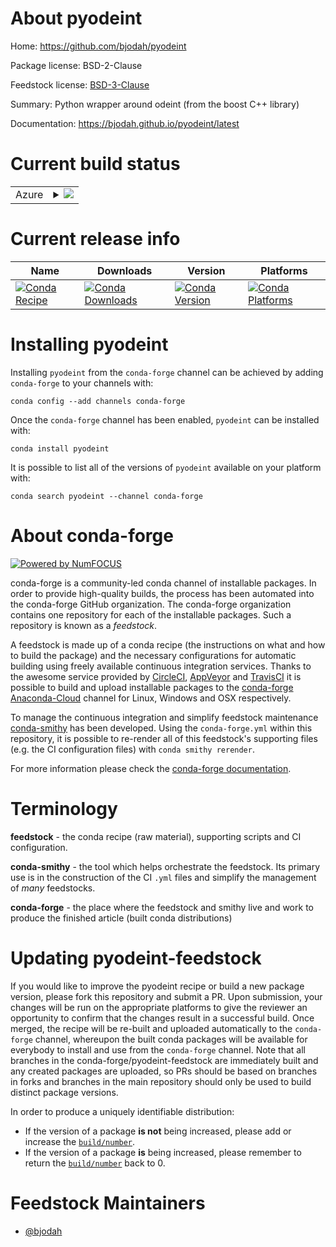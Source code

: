 About pyodeint
==============

Home: https://github.com/bjodah/pyodeint

Package license: BSD-2-Clause

Feedstock license: [BSD-3-Clause](https://github.com/conda-forge/pyodeint-feedstock/blob/master/LICENSE.txt)

Summary: Python wrapper around odeint (from the boost C++ library)

Documentation: https://bjodah.github.io/pyodeint/latest

Current build status
====================


<table>
    
  <tr>
    <td>Azure</td>
    <td>
      <details>
        <summary>
          <a href="https://dev.azure.com/conda-forge/feedstock-builds/_build/latest?definitionId=4918&branchName=master">
            <img src="https://dev.azure.com/conda-forge/feedstock-builds/_apis/build/status/pyodeint-feedstock?branchName=master">
          </a>
        </summary>
        <table>
          <thead><tr><th>Variant</th><th>Status</th></tr></thead>
          <tbody><tr>
              <td>linux_64_boost1.72.0numpy1.16python3.6.____cpython</td>
              <td>
                <a href="https://dev.azure.com/conda-forge/feedstock-builds/_build/latest?definitionId=4918&branchName=master">
                  <img src="https://dev.azure.com/conda-forge/feedstock-builds/_apis/build/status/pyodeint-feedstock?branchName=master&jobName=linux&configuration=linux_64_boost1.72.0numpy1.16python3.6.____cpython" alt="variant">
                </a>
              </td>
            </tr><tr>
              <td>linux_64_boost1.72.0numpy1.16python3.7.____cpython</td>
              <td>
                <a href="https://dev.azure.com/conda-forge/feedstock-builds/_build/latest?definitionId=4918&branchName=master">
                  <img src="https://dev.azure.com/conda-forge/feedstock-builds/_apis/build/status/pyodeint-feedstock?branchName=master&jobName=linux&configuration=linux_64_boost1.72.0numpy1.16python3.7.____cpython" alt="variant">
                </a>
              </td>
            </tr><tr>
              <td>linux_64_boost1.72.0numpy1.16python3.8.____cpython</td>
              <td>
                <a href="https://dev.azure.com/conda-forge/feedstock-builds/_build/latest?definitionId=4918&branchName=master">
                  <img src="https://dev.azure.com/conda-forge/feedstock-builds/_apis/build/status/pyodeint-feedstock?branchName=master&jobName=linux&configuration=linux_64_boost1.72.0numpy1.16python3.8.____cpython" alt="variant">
                </a>
              </td>
            </tr><tr>
              <td>linux_64_boost1.72.0numpy1.19python3.9.____cpython</td>
              <td>
                <a href="https://dev.azure.com/conda-forge/feedstock-builds/_build/latest?definitionId=4918&branchName=master">
                  <img src="https://dev.azure.com/conda-forge/feedstock-builds/_apis/build/status/pyodeint-feedstock?branchName=master&jobName=linux&configuration=linux_64_boost1.72.0numpy1.19python3.9.____cpython" alt="variant">
                </a>
              </td>
            </tr><tr>
              <td>linux_64_boost1.74.0numpy1.16python3.6.____cpython</td>
              <td>
                <a href="https://dev.azure.com/conda-forge/feedstock-builds/_build/latest?definitionId=4918&branchName=master">
                  <img src="https://dev.azure.com/conda-forge/feedstock-builds/_apis/build/status/pyodeint-feedstock?branchName=master&jobName=linux&configuration=linux_64_boost1.74.0numpy1.16python3.6.____cpython" alt="variant">
                </a>
              </td>
            </tr><tr>
              <td>linux_64_boost1.74.0numpy1.16python3.7.____cpython</td>
              <td>
                <a href="https://dev.azure.com/conda-forge/feedstock-builds/_build/latest?definitionId=4918&branchName=master">
                  <img src="https://dev.azure.com/conda-forge/feedstock-builds/_apis/build/status/pyodeint-feedstock?branchName=master&jobName=linux&configuration=linux_64_boost1.74.0numpy1.16python3.7.____cpython" alt="variant">
                </a>
              </td>
            </tr><tr>
              <td>linux_64_boost1.74.0numpy1.16python3.8.____cpython</td>
              <td>
                <a href="https://dev.azure.com/conda-forge/feedstock-builds/_build/latest?definitionId=4918&branchName=master">
                  <img src="https://dev.azure.com/conda-forge/feedstock-builds/_apis/build/status/pyodeint-feedstock?branchName=master&jobName=linux&configuration=linux_64_boost1.74.0numpy1.16python3.8.____cpython" alt="variant">
                </a>
              </td>
            </tr><tr>
              <td>linux_64_boost1.74.0numpy1.19python3.9.____cpython</td>
              <td>
                <a href="https://dev.azure.com/conda-forge/feedstock-builds/_build/latest?definitionId=4918&branchName=master">
                  <img src="https://dev.azure.com/conda-forge/feedstock-builds/_apis/build/status/pyodeint-feedstock?branchName=master&jobName=linux&configuration=linux_64_boost1.74.0numpy1.19python3.9.____cpython" alt="variant">
                </a>
              </td>
            </tr><tr>
              <td>osx_64_boost1.72.0numpy1.16python3.6.____cpython</td>
              <td>
                <a href="https://dev.azure.com/conda-forge/feedstock-builds/_build/latest?definitionId=4918&branchName=master">
                  <img src="https://dev.azure.com/conda-forge/feedstock-builds/_apis/build/status/pyodeint-feedstock?branchName=master&jobName=osx&configuration=osx_64_boost1.72.0numpy1.16python3.6.____cpython" alt="variant">
                </a>
              </td>
            </tr><tr>
              <td>osx_64_boost1.72.0numpy1.16python3.7.____cpython</td>
              <td>
                <a href="https://dev.azure.com/conda-forge/feedstock-builds/_build/latest?definitionId=4918&branchName=master">
                  <img src="https://dev.azure.com/conda-forge/feedstock-builds/_apis/build/status/pyodeint-feedstock?branchName=master&jobName=osx&configuration=osx_64_boost1.72.0numpy1.16python3.7.____cpython" alt="variant">
                </a>
              </td>
            </tr><tr>
              <td>osx_64_boost1.72.0numpy1.16python3.8.____cpython</td>
              <td>
                <a href="https://dev.azure.com/conda-forge/feedstock-builds/_build/latest?definitionId=4918&branchName=master">
                  <img src="https://dev.azure.com/conda-forge/feedstock-builds/_apis/build/status/pyodeint-feedstock?branchName=master&jobName=osx&configuration=osx_64_boost1.72.0numpy1.16python3.8.____cpython" alt="variant">
                </a>
              </td>
            </tr><tr>
              <td>osx_64_boost1.72.0numpy1.19python3.9.____cpython</td>
              <td>
                <a href="https://dev.azure.com/conda-forge/feedstock-builds/_build/latest?definitionId=4918&branchName=master">
                  <img src="https://dev.azure.com/conda-forge/feedstock-builds/_apis/build/status/pyodeint-feedstock?branchName=master&jobName=osx&configuration=osx_64_boost1.72.0numpy1.19python3.9.____cpython" alt="variant">
                </a>
              </td>
            </tr><tr>
              <td>osx_64_boost1.74.0numpy1.16python3.6.____cpython</td>
              <td>
                <a href="https://dev.azure.com/conda-forge/feedstock-builds/_build/latest?definitionId=4918&branchName=master">
                  <img src="https://dev.azure.com/conda-forge/feedstock-builds/_apis/build/status/pyodeint-feedstock?branchName=master&jobName=osx&configuration=osx_64_boost1.74.0numpy1.16python3.6.____cpython" alt="variant">
                </a>
              </td>
            </tr><tr>
              <td>osx_64_boost1.74.0numpy1.16python3.7.____cpython</td>
              <td>
                <a href="https://dev.azure.com/conda-forge/feedstock-builds/_build/latest?definitionId=4918&branchName=master">
                  <img src="https://dev.azure.com/conda-forge/feedstock-builds/_apis/build/status/pyodeint-feedstock?branchName=master&jobName=osx&configuration=osx_64_boost1.74.0numpy1.16python3.7.____cpython" alt="variant">
                </a>
              </td>
            </tr><tr>
              <td>osx_64_boost1.74.0numpy1.16python3.8.____cpython</td>
              <td>
                <a href="https://dev.azure.com/conda-forge/feedstock-builds/_build/latest?definitionId=4918&branchName=master">
                  <img src="https://dev.azure.com/conda-forge/feedstock-builds/_apis/build/status/pyodeint-feedstock?branchName=master&jobName=osx&configuration=osx_64_boost1.74.0numpy1.16python3.8.____cpython" alt="variant">
                </a>
              </td>
            </tr><tr>
              <td>osx_64_boost1.74.0numpy1.19python3.9.____cpython</td>
              <td>
                <a href="https://dev.azure.com/conda-forge/feedstock-builds/_build/latest?definitionId=4918&branchName=master">
                  <img src="https://dev.azure.com/conda-forge/feedstock-builds/_apis/build/status/pyodeint-feedstock?branchName=master&jobName=osx&configuration=osx_64_boost1.74.0numpy1.19python3.9.____cpython" alt="variant">
                </a>
              </td>
            </tr><tr>
              <td>win_64_boost1.72.0numpy1.16python3.6.____cpython</td>
              <td>
                <a href="https://dev.azure.com/conda-forge/feedstock-builds/_build/latest?definitionId=4918&branchName=master">
                  <img src="https://dev.azure.com/conda-forge/feedstock-builds/_apis/build/status/pyodeint-feedstock?branchName=master&jobName=win&configuration=win_64_boost1.72.0numpy1.16python3.6.____cpython" alt="variant">
                </a>
              </td>
            </tr><tr>
              <td>win_64_boost1.72.0numpy1.16python3.7.____cpython</td>
              <td>
                <a href="https://dev.azure.com/conda-forge/feedstock-builds/_build/latest?definitionId=4918&branchName=master">
                  <img src="https://dev.azure.com/conda-forge/feedstock-builds/_apis/build/status/pyodeint-feedstock?branchName=master&jobName=win&configuration=win_64_boost1.72.0numpy1.16python3.7.____cpython" alt="variant">
                </a>
              </td>
            </tr><tr>
              <td>win_64_boost1.72.0numpy1.16python3.8.____cpython</td>
              <td>
                <a href="https://dev.azure.com/conda-forge/feedstock-builds/_build/latest?definitionId=4918&branchName=master">
                  <img src="https://dev.azure.com/conda-forge/feedstock-builds/_apis/build/status/pyodeint-feedstock?branchName=master&jobName=win&configuration=win_64_boost1.72.0numpy1.16python3.8.____cpython" alt="variant">
                </a>
              </td>
            </tr><tr>
              <td>win_64_boost1.72.0numpy1.19python3.9.____cpython</td>
              <td>
                <a href="https://dev.azure.com/conda-forge/feedstock-builds/_build/latest?definitionId=4918&branchName=master">
                  <img src="https://dev.azure.com/conda-forge/feedstock-builds/_apis/build/status/pyodeint-feedstock?branchName=master&jobName=win&configuration=win_64_boost1.72.0numpy1.19python3.9.____cpython" alt="variant">
                </a>
              </td>
            </tr><tr>
              <td>win_64_boost1.74.0numpy1.16python3.6.____cpython</td>
              <td>
                <a href="https://dev.azure.com/conda-forge/feedstock-builds/_build/latest?definitionId=4918&branchName=master">
                  <img src="https://dev.azure.com/conda-forge/feedstock-builds/_apis/build/status/pyodeint-feedstock?branchName=master&jobName=win&configuration=win_64_boost1.74.0numpy1.16python3.6.____cpython" alt="variant">
                </a>
              </td>
            </tr><tr>
              <td>win_64_boost1.74.0numpy1.16python3.7.____cpython</td>
              <td>
                <a href="https://dev.azure.com/conda-forge/feedstock-builds/_build/latest?definitionId=4918&branchName=master">
                  <img src="https://dev.azure.com/conda-forge/feedstock-builds/_apis/build/status/pyodeint-feedstock?branchName=master&jobName=win&configuration=win_64_boost1.74.0numpy1.16python3.7.____cpython" alt="variant">
                </a>
              </td>
            </tr><tr>
              <td>win_64_boost1.74.0numpy1.16python3.8.____cpython</td>
              <td>
                <a href="https://dev.azure.com/conda-forge/feedstock-builds/_build/latest?definitionId=4918&branchName=master">
                  <img src="https://dev.azure.com/conda-forge/feedstock-builds/_apis/build/status/pyodeint-feedstock?branchName=master&jobName=win&configuration=win_64_boost1.74.0numpy1.16python3.8.____cpython" alt="variant">
                </a>
              </td>
            </tr><tr>
              <td>win_64_boost1.74.0numpy1.19python3.9.____cpython</td>
              <td>
                <a href="https://dev.azure.com/conda-forge/feedstock-builds/_build/latest?definitionId=4918&branchName=master">
                  <img src="https://dev.azure.com/conda-forge/feedstock-builds/_apis/build/status/pyodeint-feedstock?branchName=master&jobName=win&configuration=win_64_boost1.74.0numpy1.19python3.9.____cpython" alt="variant">
                </a>
              </td>
            </tr>
          </tbody>
        </table>
      </details>
    </td>
  </tr>
</table>

Current release info
====================

| Name | Downloads | Version | Platforms |
| --- | --- | --- | --- |
| [![Conda Recipe](https://img.shields.io/badge/recipe-pyodeint-green.svg)](https://anaconda.org/conda-forge/pyodeint) | [![Conda Downloads](https://img.shields.io/conda/dn/conda-forge/pyodeint.svg)](https://anaconda.org/conda-forge/pyodeint) | [![Conda Version](https://img.shields.io/conda/vn/conda-forge/pyodeint.svg)](https://anaconda.org/conda-forge/pyodeint) | [![Conda Platforms](https://img.shields.io/conda/pn/conda-forge/pyodeint.svg)](https://anaconda.org/conda-forge/pyodeint) |

Installing pyodeint
===================

Installing `pyodeint` from the `conda-forge` channel can be achieved by adding `conda-forge` to your channels with:

```
conda config --add channels conda-forge
```

Once the `conda-forge` channel has been enabled, `pyodeint` can be installed with:

```
conda install pyodeint
```

It is possible to list all of the versions of `pyodeint` available on your platform with:

```
conda search pyodeint --channel conda-forge
```


About conda-forge
=================

[![Powered by NumFOCUS](https://img.shields.io/badge/powered%20by-NumFOCUS-orange.svg?style=flat&colorA=E1523D&colorB=007D8A)](http://numfocus.org)

conda-forge is a community-led conda channel of installable packages.
In order to provide high-quality builds, the process has been automated into the
conda-forge GitHub organization. The conda-forge organization contains one repository
for each of the installable packages. Such a repository is known as a *feedstock*.

A feedstock is made up of a conda recipe (the instructions on what and how to build
the package) and the necessary configurations for automatic building using freely
available continuous integration services. Thanks to the awesome service provided by
[CircleCI](https://circleci.com/), [AppVeyor](https://www.appveyor.com/)
and [TravisCI](https://travis-ci.com/) it is possible to build and upload installable
packages to the [conda-forge](https://anaconda.org/conda-forge)
[Anaconda-Cloud](https://anaconda.org/) channel for Linux, Windows and OSX respectively.

To manage the continuous integration and simplify feedstock maintenance
[conda-smithy](https://github.com/conda-forge/conda-smithy) has been developed.
Using the ``conda-forge.yml`` within this repository, it is possible to re-render all of
this feedstock's supporting files (e.g. the CI configuration files) with ``conda smithy rerender``.

For more information please check the [conda-forge documentation](https://conda-forge.org/docs/).

Terminology
===========

**feedstock** - the conda recipe (raw material), supporting scripts and CI configuration.

**conda-smithy** - the tool which helps orchestrate the feedstock.
                   Its primary use is in the construction of the CI ``.yml`` files
                   and simplify the management of *many* feedstocks.

**conda-forge** - the place where the feedstock and smithy live and work to
                  produce the finished article (built conda distributions)


Updating pyodeint-feedstock
===========================

If you would like to improve the pyodeint recipe or build a new
package version, please fork this repository and submit a PR. Upon submission,
your changes will be run on the appropriate platforms to give the reviewer an
opportunity to confirm that the changes result in a successful build. Once
merged, the recipe will be re-built and uploaded automatically to the
`conda-forge` channel, whereupon the built conda packages will be available for
everybody to install and use from the `conda-forge` channel.
Note that all branches in the conda-forge/pyodeint-feedstock are
immediately built and any created packages are uploaded, so PRs should be based
on branches in forks and branches in the main repository should only be used to
build distinct package versions.

In order to produce a uniquely identifiable distribution:
 * If the version of a package **is not** being increased, please add or increase
   the [``build/number``](https://conda.io/docs/user-guide/tasks/build-packages/define-metadata.html#build-number-and-string).
 * If the version of a package **is** being increased, please remember to return
   the [``build/number``](https://conda.io/docs/user-guide/tasks/build-packages/define-metadata.html#build-number-and-string)
   back to 0.

Feedstock Maintainers
=====================

* [@bjodah](https://github.com/bjodah/)

